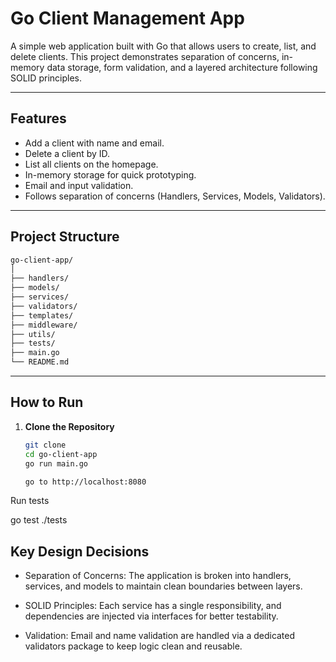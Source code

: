 # Go Client Management App

A simple web application built with Go that allows users to create, list, and delete clients. This project demonstrates separation of concerns, in-memory data storage, form validation, and a layered architecture following SOLID principles.

---

## Features

- Add a client with name and email.
- Delete a client by ID.
- List all clients on the homepage.
- In-memory storage for quick prototyping.
- Email and input validation.
- Follows separation of concerns (Handlers, Services, Models, Validators).

---

## Project Structure

```bash
go-client-app/
│
├── handlers/ 
├── models/ 
├── services/ 
├── validators/
├── templates/ 
├── middleware/ 
├── utils/ 
├── tests/ 
├── main.go
└── README.md

```
---

## How to Run

1. **Clone the Repository**

   ```bash
   git clone
   cd go-client-app
   go run main.go

   go to http://localhost:8080  


Run tests 

go test ./tests


## Key Design Decisions
- Separation of Concerns: The application is broken into handlers, services, and models to maintain clean boundaries between layers.

- SOLID Principles: Each service has a single responsibility, and dependencies are injected via interfaces for better testability.


- Validation: Email and name validation are handled via a dedicated validators package to keep logic clean and reusable.